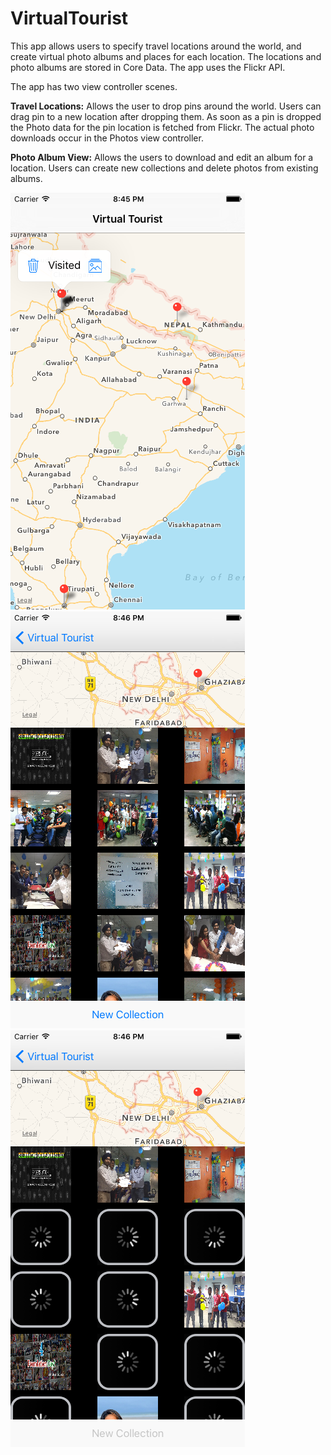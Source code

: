 # VirtualTourist

This app allows users to specify travel locations around the world, and create virtual photo albums and places for each location. The locations and photo albums are stored in Core Data. The app uses the Flickr API.

The app has two view controller scenes.

<b>Travel Locations:</b>
Allows the user to drop pins around the world. Users can drag pin to a new location after dropping them. As soon as a pin is dropped the Photo data for the pin location is fetched from Flickr. The actual photo downloads occur in the Photos view controller.

<b>Photo Album View:</b>
Allows the users to download and edit an album for a location. Users can create new collections and delete photos from existing albums.


![Map view - drop pins](https://github.com/abhijit-mazumdar/Virtual-Tourist/blob/master/screenshots/vt1.png)
![Photos](https://github.com/abhijit-mazumdar/Virtual-Tourist/blob/master/screenshots/vt2.png)
![Photos - refreshing](https://github.com/abhijit-mazumdar/Virtual-Tourist/blob/master/screenshots/vt3.png)

